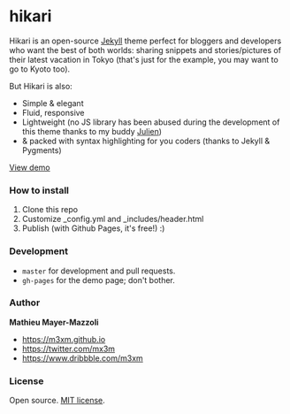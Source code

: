 # hikari

Hikari is an open-source [Jekyll](https://jekyllrb.com) theme perfect for bloggers and developers who want the best of both worlds: sharing snippets and stories/pictures of their latest vacation in Tokyo (that's just for the example, you may want to go to Kyoto too). 

But Hikari is also:

- Simple & elegant
- Fluid, responsive
- Lightweight (no JS library has been abused during the development of this theme thanks to my buddy [Julien](https://github.com/evarouss))
- & packed with syntax highlighting for you coders (thanks to Jekyll & Pygments)

[View demo](https://m3xm.github.io/hikari-for-Jekyll)


### How to install

1. Clone this repo
2. Customize _config.yml and _includes/header.html 
3. Publish (with Github Pages, it's free!) :) 


### Development

- `master` for development and pull requests.
- `gh-pages` for the demo page; don't bother. 


### Author

**Mathieu Mayer-Mazzoli**
- <https://m3xm.github.io>
- <https://twitter.com/mx3m>
- <https://www.dribbble.com/m3xm>


### License

Open source. [MIT license](https://opensource.org/licenses/MIT).